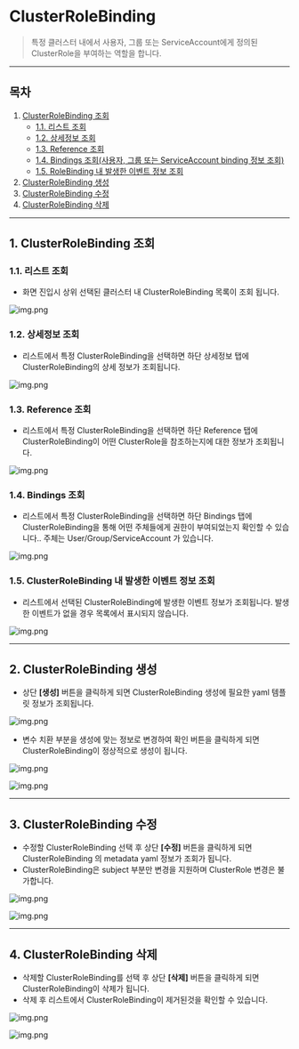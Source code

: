 # ClusterRoleBinding

> 특정 클러스터 내에서 사용자, 그룹 또는 ServiceAccount에게 정의된 ClusterRole을 부여하는 역할을 합니다.

---

## **목차**
1. [ClusterRoleBinding 조회](#1-clusterrolebinding-조회)
   * [1.1. 리스트 조회](#11-리스트-조회)
   * [1.2. 상세정보 조회](#12-상세정보-조회)
   * [1.3. Reference 조회](#13-reference-조회)
   * [1.4. Bindings 조회(사용자, 그룹 또는 ServiceAccount binding 정보 조회)](#14-bindings-조회)
   * [1.5. RoleBinding 내 발생한 이벤트 정보 조회](#15-clusterrolebinding-내-발생한-이벤트-정보-조회)
2. [ClusterRoleBinding 생성](#2-clusterrolebinding-생성)
3. [ClusterRoleBinding 수정](#3-clusterrolebinding-수정)
4. [ClusterRoleBinding 삭제](#4-clusterrolebinding-삭제)

---

## 1. ClusterRoleBinding 조회
### 1.1. 리스트 조회
* 화면 진입시 상위 선택된 클러스터 내 ClusterRoleBinding 목록이 조회 됩니다.

![img.png](img/clusterrolebinding_list.png)

### 1.2. 상세정보 조회
* 리스트에서 특정 ClusterRoleBinding을 선택하면 하단 상세정보 탭에 ClusterRoleBinding의 상세 정보가 조회됩니다.

![img.png](img/clusterrolebinding_info.png)

### 1.3. Reference 조회
* 리스트에서 특정 ClusterRoleBinding을 선택하면 하단 Reference 탭에 ClusterRoleBinding이 어떤 ClusterRole을 참조하는지에 대한 정보가 조회됩니다.

![img.png](img/clusterrolebinding_reference_info.png)

### 1.4. Bindings 조회
* 리스트에서 특정 ClusterRoleBinding을 선택하면 하단 Bindings 탭에 ClusterRoleBinding을 통해 어떤 주체들에게 권한이 부여되었는지 확인할 수 있습니다.. 주체는 User/Group/ServiceAccount 가 있습니다.

![img.png](img/clusterrolebinding_binding_info.png)

### 1.5. ClusterRoleBinding 내 발생한 이벤트 정보 조회
* 리스트에서 선택된 ClusterRoleBinding에 발생한 이벤트 정보가 조회됩니다. 발생한 이벤트가 없을 경우 목록에서 표시되지 않습니다.

![img.png](img/clusterrolebinding_event.png)

---

## 2. ClusterRoleBinding 생성
* 상단 **[생성]** 버튼을 클릭하게 되면 ClusterRoleBinding 생성에 필요한 yaml 템플릿 정보가 조회됩니다.

![img.png](img/clusterrolebinding_create_template.png)
* 변수 치환 부분을 생성에 맞는 정보로 변경하여 확인 버튼을 클릭하게 되면 ClusterRoleBinding이 정상적으로 생성이 됩니다.

![img.png](img/clusterrolebinding_create_yaml.png)

![img.png](img/clusterrolebinding_create_result.png)

---

## 3. ClusterRoleBinding 수정
* 수정할 ClusterRoleBinding 선택 후 상단 **[수정]** 버튼을 클릭하게 되면 ClusterRoleBinding 의 metadata yaml 정보가 조회가 됩니다.
* ClusterRoleBinding은 subject 부분만 변경을 지원하며 ClusterRole 변경은 불가합니다.

![img.png](img/clusterrolebinding_modify.png)

![img.png](img/clusterrolebinding_result.png)

--- 

## 4. ClusterRoleBinding 삭제
* 삭제할 ClusterRoleBinding를 선택 후 상단 **[삭제]** 버튼을 클릭하게 되면 ClusterRoleBinding이 삭제가 됩니다.
* 삭제 후 리스트에서 ClusterRoleBinding이 제거된것을 확인할 수 있습니다.

![img.png](img/clusterrolebinding_delete.png)

![img.png](img/clusterrolebinding_delete_result.png)